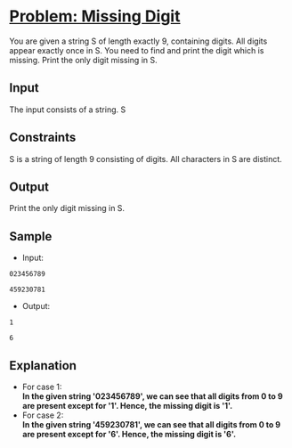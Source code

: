 # [Problem: Missing Digit](https://my.newtonschool.co/playground/code/9pgzbuzyq7z9)
You are given a string S of length exactly 9, containing digits. All digits appear exactly once in S. You need to find and print the digit which is missing.
Print the only digit missing in S.

## Input

The input consists of a string.
S

## Constraints

S is a string of length 9 consisting of digits.
All characters in S are distinct.

## Output

Print the only digit missing in
S.

## Sample

- Input:
```
023456789

459230781
```

- Output:
```
1

6
```

## Explanation

- For case 1: <br> **In the given string '023456789', we can see that all digits from 0 to 9 are present except for '1'. Hence, the missing digit is '1'.** <br>
- For case 2: <br> **In the given string '459230781', we can see that all digits from 0 to 9 are present except for '6'. Hence, the missing digit is '6'.**
